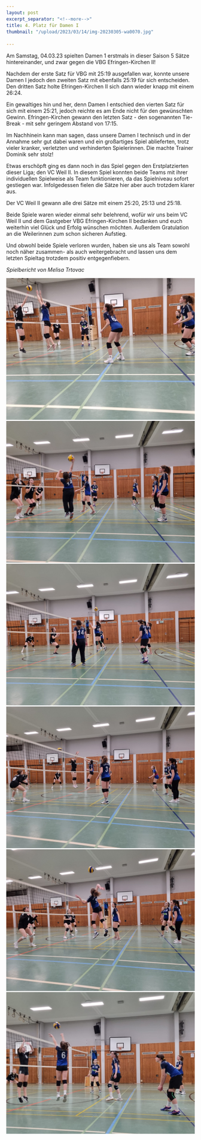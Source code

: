 ```yaml
---
layout: post
excerpt_separator: "<!--more-->"
title: 4. Platz für Damen I
thumbnail: "/upload/2023/03/14/img-20230305-wa0070.jpg"

---
```

Am Samstag, 04.03.23 spielten Damen 1 erstmals in dieser Saison 5 Sätze hintereinander, und zwar gegen die VBG Efringen-Kirchen II!

Nachdem der erste Satz für VBG mit 25:19 ausgefallen war, konnte unsere Damen I jedoch den zweiten Satz mit ebenfalls 25:19 für sich entscheiden. Den dritten Satz holte Efringen-Kirchen II sich dann wieder knapp mit einem 26:24. 

Ein gewaltiges hin und her, denn Damen I entschied den vierten Satz für sich mit einem 25:21, jedoch reichte es am Ende nicht für den gewünschten Gewinn. Efringen-Kirchen gewann den letzten Satz - den sogenannten Tie-Break - mit sehr geringem Abstand von 17:15. 

Im Nachhinein kann man sagen, dass unsere Damen I technisch und in der Annahme sehr gut dabei waren und ein großartiges Spiel ablieferten, trotz vieler kranker, verletzten und verhinderten Spielerinnen. Die machte Trainer Dominik sehr stolz!

Etwas erschöpft ging es dann noch in das Spiel gegen den Erstplatzierten dieser Liga; den VC Weil II. In diesem Spiel konnten beide Teams mit ihrer individuellen Spielweise als Team funktionieren, da das Spielniveau sofort gestiegen war. Infolgedessen fielen die Sätze hier aber auch trotzdem klarer aus.

Der VC Weil II gewann alle drei Sätze mit einem 25:20, 25:13 und 25:18.

  

Beide Spiele waren wieder einmal sehr belehrend, wofür wir uns beim VC Weil II und dem Gastgeber VBG Efringen-Kirchen II bedanken und euch weiterhin viel Glück und Erfolg wünschen möchten. Außerdem Gratulation an die Weilerinnen zum schon sicheren Aufstieg. 

Und obwohl beide Spiele verloren wurden, haben sie uns als Team sowohl noch näher zusammen- als auch weitergebracht und lassen uns dem letzten Spieltag trotzdem positiv entgegenfiebern.

_Spielbericht von Melisa Trtovac_

![](/upload/2023/03/14/img-20230305-wa0009.jpg)![](/upload/2023/03/14/img-20230305-wa0019.jpg)![](/upload/2023/03/14/img-20230305-wa0021.jpg)![](/upload/2023/03/14/img-20230305-wa0025.jpg)![](/upload/2023/03/14/img-20230305-wa0026.jpg)![](/upload/2023/03/14/img-20230305-wa0030.jpg)